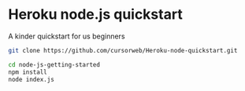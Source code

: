 # Heroku node.js quickstart
A kinder quickstart for us beginners
```bash
git clone https://github.com/cursorweb/Heroku-node-quickstart.git
```
```bash
cd node-js-getting-started
npm install
node index.js
```
